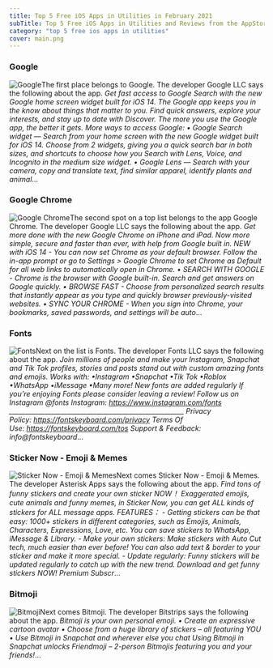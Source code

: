 ```yaml
---
title: Top 5 Free iOS Apps in Utilities in February 2021
subTitle: Top 5 Free iOS Apps in Utilities and Reviews from the AppStore in February 2021.
category: "top 5 free ios apps in utilities"
cover: main.png
---
```


### Google

![Google](https://is5-ssl.mzstatic.com/image/thumb/Purple124/v4/49/24/c6/4924c69e-f6ac-0549-5631-3396e0d279d9/logo_gsa_ios_color-0-0-1x_U007emarketing-0-0-0-6-0-0-sRGB-0-0-0-GLES2_U002c0-512MB-85-220-0-0.png/100x100bb.png)The first place belongs to Google. The developer Google LLC says the following about the app. _Get fast access to Google Search with the new Google home screen widget built for iOS 14. The Google app keeps you in the know about things that matter to you. Find quick answers, explore your interests, and stay up to date with Discover. The more you use the Google app, the better it gets.  More ways to access Google: • Google Search widget — Search from your home screen with the new Google widget built for iOS 14. Choose from 2 widgets, giving you a quick search bar in both sizes, and shortcuts to choose how you Search with Lens, Voice, and Incognito in the medium size widget. • Google Lens — Search with your camera, copy and translate text, find similar apparel, identify plants and animal_...

### Google Chrome

![Google Chrome](https://is4-ssl.mzstatic.com/image/thumb/Purple114/v4/2b/0a/b6/2b0ab6ad-835f-3a56-1898-ada98b368310/AppIcon-0-0-1x_U007emarketing-0-0-0-6-0-0-sRGB-0-0-0-GLES2_U002c0-512MB-85-220-0-0.png/100x100bb.png)The second spot on a top list belongs to the app Google Chrome. The developer Google LLC says the following about the app. _Get more done with the new Google Chrome on iPhone and iPad. Now more simple, secure and faster than ever, with help from Google built in.  NEW with iOS 14 - You can now set Chrome as your default browser. Follow the in-app prompt or go to Settings > Google Chrome to set Chrome as Default for all web links to automatically open in Chrome.   • SEARCH WITH GOOGLE - Chrome is the browser with Google built-in. Search and get answers on Google quickly.   • BROWSE FAST - Choose from personalized search results that instantly appear as you type and quickly browser previously-visited websites.  • SYNC YOUR CHROME - When you sign into Chrome, your bookmarks, saved passwords, and settings will be auto_...

### Fonts

![Fonts](https://is1-ssl.mzstatic.com/image/thumb/Purple124/v4/0a/4a/ef/0a4aeffa-10d9-9a5a-a9ff-a2ff6cbfaf20/AppIcon-0-0-1x_U007emarketing-0-0-0-7-0-0-sRGB-0-0-0-GLES2_U002c0-512MB-85-220-0-0.png/100x100bb.png)Next on the list is Fonts. The developer Fonts LLC says the following about the app. _Join millions of people and make your Instagram, Snapchat and Tik Tok profiles, stories and posts stand out with custom amazing fonts and emojis. Works with: •Instagram •Snapchat •Tik Tok •Roblox •WhatsApp •iMessage •Many more!  New fonts are added regularly  If you’re enjoying Fonts please consider leaving a review!  Follow us on Instagram @fonts  Instagram: https://www.instagram.com/fonts  ______________________________________________________  Privacy Policy: https://fontskeyboard.com/privacy  Terms Of Use: https://fontskeyboard.com/tos  Support & Feedback: info@fontskeyboard_...

### Sticker Now - Emoji & Memes

![Sticker Now - Emoji & Memes](https://is2-ssl.mzstatic.com/image/thumb/Purple124/v4/9e/e7/18/9ee7188a-6e39-ee52-baec-aab43f5521ec/AppIcon-0-0-1x_U007emarketing-0-0-0-7-0-0-sRGB-0-0-0-GLES2_U002c0-512MB-85-220-0-0.png/100x100bb.png)Next comes Sticker Now - Emoji & Memes. The developer Asterisk Apps says the following about the app. _Find tons of funny stickers and create your own sticker NOW！  Exaggerated emojis, cute animals and funny memes, in Sticker Now, you can get ALL kinds of stickers for ALL message apps.  FEATURES：  - Getting stickers can be that easy: 1000+ stickers in different categories, such as Emojis, Animals, Characters, Expressions, Love, etc. You can save stickers to WhatsApp, iMessage & Library.  - Make your own stickers: Make stickers with Auto Cut tech, much easier than ever before! You can also add text & border to your sticker and make it more special.  - Update regularly: Funny stickers will be updated regularly to catch up with the new trend.  Download and get funny stickers NOW!  Premium Subscr_...

### Bitmoji

![Bitmoji](https://is2-ssl.mzstatic.com/image/thumb/Purple124/v4/75/75/2e/75752e32-a0dd-adaf-3d10-7d5200cb7c98/AppIcon-0-0-1x_U007emarketing-0-0-0-7-0-0-sRGB-0-0-0-GLES2_U002c0-512MB-85-220-0-0.png/100x100bb.png)Next comes Bitmoji. The developer Bitstrips says the following about the app. _Bitmoji is your own personal emoji.  • Create an expressive cartoon avatar • Choose from a huge library of stickers – all featuring YOU • Use Bitmoji in Snapchat and wherever else you chat  Using Bitmoji in Snapchat unlocks Friendmoji – 2-person Bitmojis featuring you and your friends!_...

